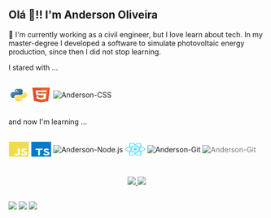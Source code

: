 ## Olá 👋!! I'm Anderson Oliveira

🔭 I'm currently working as a civil engineer, but I love learn about tech. In my master-degree I developed a software to simulate photovoltaic energy production, since then I did not stop learning.

I stared with ...

<div style="display: inline_block"><br>
  <img align="center" alt="Anderson-Python" height="30" width="40" src="https://raw.githubusercontent.com/devicons/devicon/master/icons/python/python-original.svg">
  <img align="center" alt="Anderson-HTML" height="30" width="40" src="https://raw.githubusercontent.com/devicons/devicon/master/icons/html5/html5-original.svg">
  <img align="center" alt="Anderson-CSS" height="30" width="40" src="https://cdn.jsdelivr.net/gh/devicons/devicon/icons/mongodb/mongodb-original.svg">
  <!--    <img align="center" alt="Anderson-CSS" height="30" width="40" src="https://cdn.jsdelivr.net/gh/devicons/devicon/icons/postgresql/postgresql-original-wordmark.svg"> -->
</div>

##

and now I'm learning ...

<div style="display: inline_block"><br>
  <img align="center" alt="Anderson-Js" height="30" width="40" src="https://raw.githubusercontent.com/devicons/devicon/master/icons/javascript/javascript-plain.svg">
  <img align="center" alt="Anderson-Ts" height="30" width="40" src="https://raw.githubusercontent.com/devicons/devicon/master/icons/typescript/typescript-plain.svg">
  <img align="center" alt="Anderson-Node.js" height="30" width="40" src="https://cdn.jsdelivr.net/gh/devicons/devicon/icons/nodejs/nodejs-original.svg">
  <img align="center" alt="Anderson-React" height="30" width="40" src="https://raw.githubusercontent.com/devicons/devicon/master/icons/react/react-original.svg">
  <img align="center" alt="Anderson-Git" height="30" width="40" src="https://cdn.jsdelivr.net/gh/devicons/devicon/icons/git/git-original.svg">
  <img style="color: #777777" align="center" alt="Anderson-Git" height="30" width="40" src="https://cdn.jsdelivr.net/gh/devicons/devicon/icons/github/github-original.svg" /> 
</div>

#

<div align="center">
  <a href="https://github.com/encanderson">
  <img height="180em" src="https://github-readme-stats.vercel.app/api?username=orianderson&show_icons=true&theme=dracula&include_all_commits=true&count_private=true"/>
  <img height="180em" src="https://github-readme-stats.vercel.app/api/top-langs/?username=orianderson&layout=compact&langs_count=7&theme=dracula"/>
</div>
  
##
 
<div> 
  <a href="https://instagram.com/engc.anderson" target="_blank"><img src="https://img.shields.io/badge/-Instagram-%23E4405F?style=for-the-badge&logo=instagram&logoColor=white" target="_blank"></a>
  <a href = "mailto:engc.anderson@gmail.com"><img src="https://img.shields.io/badge/-Gmail-%23333?style=for-the-badge&logo=gmail&logoColor=white" target="_blank"></a>
  <a href="https://www.linkedin.com/in/-anderson-oliveira/" target="_blank"><img src="https://img.shields.io/badge/-LinkedIn-%230077B5?style=for-the-badge&logo=linkedin&logoColor=white" target="_blank"></a> 
 
<!--   ![Snake animation](https://github.com/enganderson/rafaballerini/blob/output/github-contribution-grid-snake.svg)  -->
</div>
